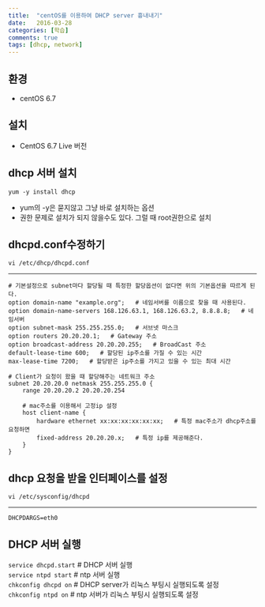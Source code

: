 ```yaml
---
title:  "centOS를 이용하여 DHCP server 흉내내기"
date:   2016-03-28
categories: [학습]
comments: true
tags: [dhcp, network]
---
```


## 환경

- centOS 6.7

## 설치

-  CentOS 6.7 Live 버전

## dhcp 서버 설치

`yum -y install dhcp`

- yum의 -y은 묻지않고 그냥 바로 설치하는 옵션 
- 권한 문제로 설치가 되지 않을수도 있다. 그럴 때 root권한으로 설치

## dhcpd.conf수정하기

`vi /etc/dhcp/dhcpd.conf`

---
	# 기본설정으로 subnet마다 할당될 때 특정한 할당옵션이 없다면 위의 기본옵션을 따르게 된다.
	option domain-name "example.org";   # 네임서버를 이름으로 찾을 때 사용된다.
	option domain-name-servers 168.126.63.1, 168.126.63.2, 8.8.8.8;   # 네임서버
	option subnet-mask 255.255.255.0;   # 서브넷 마스크
	option routers 20.20.20.1;   # Gateway 주소
	option broadcast-address 20.20.20.255;   # BroadCast 주소
	default-lease-time 600;   # 할당된 ip주소를 가질 수 있는 시간
	max-lease-time 7200;   # 할당받은 ip주소를 가지고 있을 수 있는 최대 시간
    
    # Client가 요청이 왔을 때 할당해주는 네트워크 주소
    subnet 20.20.20.0 netmask 255.255.255.0 {
    	range 20.20.20.2 20.20.20.254
        
        # mac주소를 이용해서 고정ip 설정
        host client-name {
        	hardware ethernet xx:xx:xx:xx:xx:xx;   # 특정 mac주소가 dhcp주소를 요청하면
            fixed-address 20.20.20.x;   # 특정 ip를 제공해준다.
    	}
    }
    
## dhcp 요청을 받을 인터페이스를 설정

`vi /etc/sysconfig/dhcpd`

---

	DHCPDARGS=eth0
    
    
    
## DHCP 서버 실행

`service dhcpd.start`   # DHCP 서버 실행 <br>
`service ntpd start`   # ntp 서버 실행 <br>
`chkconfig dhcpd on`   # DHCP server가 리눅스 부팅시 실행되도록 설정 <br>
`chkconfig ntpd on`   # ntp 서버가 리눅스 부팅시 실행되도록 설정 <br>
